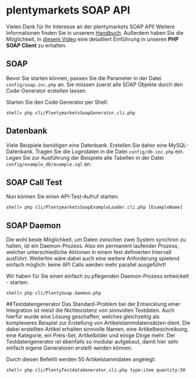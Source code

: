 # plentymarkets SOAP API
Vielen Dank für Ihr Interesse an der plentymarkets SOAP API!
Weitere Informationen finden Sie in unserem [Handbuch](http://man.plentymarkets.eu/soap-api/).
Außerdem haben Sie die Möglichkeit, in [diesem Video](https://vimeo.com/58852181) eine detailliert Einführung in unseren **PHP SOAP Client** zu erhalten.

## SOAP
Bevor Sie starten können, passen Sie die Parameter in der Datei `config/soap.inc.php` an.
Sie müssen zuerst alle SOAP Objekte durch den Code-Generator erstellen lassen.

Starten Sie den Code Generator per Shell:

    shell> php cli/PlentymarketsSoapGenerator.cli.php

## Datenbank
Viele Beispiele benötigen eine Datenbank. Erstellen Sie daher eine MySQL-Datenbank.
Tragen Sie die Logindaten in die Datei `config/db.inc.php` ein.
Legen Sie zur Ausführung der Beispiele alle Tabellen in der Datei `config/example_db/example.sql` an.

## SOAP Call Test
Nun können Sie einen API-Test-Aufruf starten:

    shell> php cli/PlentymarketsSoapExampleLoader.cli.php [ExampleName]
    
## SOAP Daemon
Die wohl beste Möglichkeit, um Daten zwischen zwei System synchron zu halten, ist ein Daemon-Prozess. Also ein permanent laufender Prozess, welcher unterschiedliche Aktionen in einem fest definierten Intervall ausführt.
Weiterhin wäre dabei auch eine weitere Anforderung spielend einfach möglich: keine API Calls werden mehr parallel ausgeführt!

Wir haben für Sie einen einfach zu pflegenden Daemon-Prozess entwickelt - starten:

    shell> php cli/PlentySoap.daemon.php

##Testdatengenerator
Das Standard-Problem bei der Entwicklung einer Integration ist meist die Nichtexistenz von sinnvollen Testdaten. 
Auch hierfür wurde eine Lösung geschaffen, welches gleichzeitig als komplexeres Beispiel zur Erstellung von 
Artikelstammdatensätzen dient. Die dabei erstellten Artikel erhalten sinnvolle Namen, eine Artikelbeschreibung, 
eine Kategorie, ein Preis-Set, Artikelbilder und einige Dinge mehr. Der Testdatengenerator ist ebenfalls so modular 
aufgebaut, damit hier sehr einfach eigene Generatoren erstellt werden können.

Durch diesen Befehlt werden 50 Artikelstammdaten angelegt:

    shell> php cli/PlentyTestdataGenerator.cli.php type:item quantity:50 
